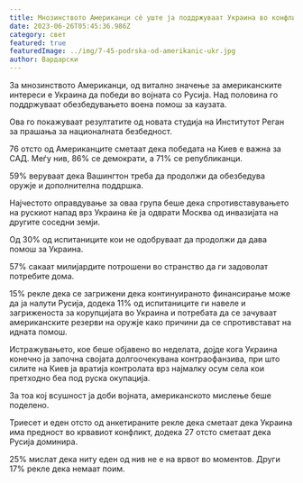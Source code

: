 ```yaml
---
title: Мнозинството Американци сè уште ја поддржуваат Украина во конфликтот
date: 2023-06-26T05:45:36.986Z
category: свет
featured: true
featuredImage: ../img/7-45-podrska-od-amerikanic-ukr.jpg
author: Вардарски
---
```

За мнозинството Американци, од витално значење за американските интереси е Украина да победи во војната со Русија. Над половина го поддржуваат обезбедувањето воена помош за каузата.

Ова го покажуваат резултатите од новата студија на Институтот Реган за прашања за националната безбедност.

76 отсто од Американците сметаат дека победата на Киев е важна за САД. Меѓу нив, 86% се демократи, а 71% се републиканци.

59% веруваат дека Вашингтон треба да продолжи да обезбедува оружје и дополнителна поддршка.

Најчестото оправдување за оваа група беше дека спротивставувањето на рускиот напад врз Украина ќе ја одврати Москва од инвазијата на другите соседни земји.

Од 30% од испитаниците кои не одобруваат да продолжи да дава помош за Украина.

57% сакаат милијардите потрошени во странство да ги задоволат потребите дома.

15% рекле дека се загрижени дека континуираното финансирање може да ја налути Русија, додека 11% од испитаниците ги навеле и загриженоста за корупцијата во Украина и потребата да се зачуваат американските резерви на оружје како причини да се спротивстават на идната помош.

Истражувањето, кое беше објавено во неделата, дојде кога Украина конечно ја започна својата долгоочекувана контраофанзива, при што силите на Киев ја вратија контролата врз најмалку осум села кои претходно беа под руска окупација.

За тоа кој всушност ја доби војната, американското мислење беше поделено.

Триесет и еден отсто од анкетираните рекле дека сметаат дека Украина има предност во крвавиот конфликт, додека 27 отсто сметаат дека Русија доминира.

25% мислат дека ниту еден од нив не е на врвот во моментов. Други 17% рекле дека немаат поим.